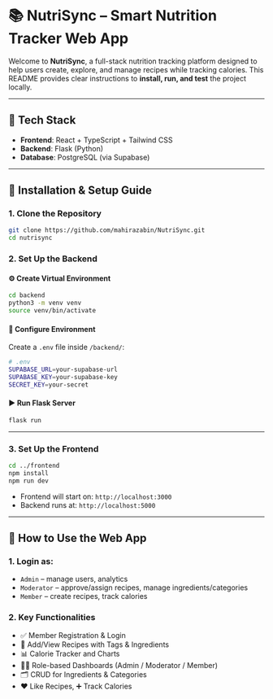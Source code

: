 # 📚 NutriSync – Smart Nutrition Tracker Web App

Welcome to **NutriSync**, a full-stack nutrition tracking platform designed to help users create, explore, and manage recipes while tracking calories. This README provides clear instructions to **install, run, and test** the project locally.

---

## 🔧 Tech Stack

- **Frontend**: React + TypeScript + Tailwind CSS
- **Backend**: Flask (Python)
- **Database**: PostgreSQL (via Supabase)

---

## 🚀 Installation & Setup Guide

### 1. **Clone the Repository**

```bash
git clone https://github.com/mahirazabin/NutriSync.git
cd nutrisync
```

### 2. **Set Up the Backend**

#### ⚙️ Create Virtual Environment

```bash
cd backend
python3 -m venv venv
source venv/bin/activate
```

#### 🔐 Configure Environment

Create a `.env` file inside `/backend/`:

```bash
# .env
SUPABASE_URL=your-supabase-url
SUPABASE_KEY=your-supabase-key
SECRET_KEY=your-secret
```

#### ▶️ Run Flask Server

```bash
flask run
```

---

### 3. **Set Up the Frontend**

```bash
cd ../frontend
npm install
npm run dev
```

- Frontend will start on: `http://localhost:3000`
- Backend runs at: `http://localhost:5000`

---

## 🧪 How to Use the Web App

### 1. **Login as:**

- `Admin` – manage users, analytics
- `Moderator` – approve/assign recipes, manage ingredients/categories
- `Member` – create recipes, track calories

### 2. **Key Functionalities**

- ✅ Member Registration & Login
- 🍲 Add/View Recipes with Tags & Ingredients
- 📊 Calorie Tracker and Charts
- 🧑‍💼 Role-based Dashboards (Admin / Moderator / Member)
- 🗂️ CRUD for Ingredients & Categories
- ❤️ Like Recipes, ➕ Track Calories

